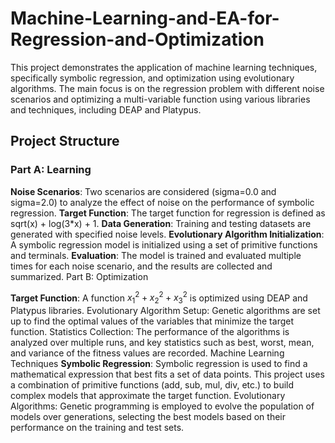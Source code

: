 # Machine-Learning-and-EA-for-Regression-and-Optimization
This project demonstrates the application of machine learning techniques, specifically symbolic regression, and optimization using evolutionary algorithms. The main focus is on the regression problem with different noise scenarios and optimizing a multi-variable function using various libraries and techniques, including DEAP and Platypus.

## Project Structure
### Part A: Learning

**Noise Scenarios**: Two scenarios are considered (sigma=0.0 and sigma=2.0) to analyze the effect of noise on the performance of symbolic regression.
**Target Function**: The target function for regression is defined as sqrt(x) + log(3*x) + 1.
**Data Generation**: Training and testing datasets are generated with specified noise levels.
**Evolutionary Algorithm Initialization**: A symbolic regression model is initialized using a set of primitive functions and terminals.
**Evaluation**: The model is trained and evaluated multiple times for each noise scenario, and the results are collected and summarized.
Part B: Optimization

**Target Function**: A function $x_1^2 + x_2^2 + x_3^2$  is optimized using DEAP and Platypus libraries.
Evolutionary Algorithm Setup: Genetic algorithms are set up to find the optimal values of the variables that minimize the target function.
Statistics Collection: The performance of the algorithms is analyzed over multiple runs, and key statistics such as best, worst, mean, and variance of the fitness values are recorded.
Machine Learning Techniques
**Symbolic Regression**: Symbolic regression is used to find a mathematical expression that best fits a set of data points. This project uses a combination of primitive functions (add, sub, mul, div, etc.) to build complex models that approximate the target function.
Evolutionary Algorithms: Genetic programming is employed to evolve the population of models over generations, selecting the best models based on their performance on the training and test sets.
